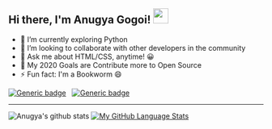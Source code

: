 ## Hi there, I'm Anugya Gogoi! <img src="https://raw.githubusercontent.com/MartinHeinz/MartinHeinz/master/wave.gif" width="30px">


- 🔭 I’m currently exploring Python
- 👯 I’m looking to collaborate with other developers in the community
- 💬 Ask me about HTML/CSS, anytime! 😀
- 🥅 My 2020 Goals are Contribute more to Open Source 
- ⚡ Fun fact: I'm a Bookworm 😄

[![Generic badge](https://img.shields.io/badge/<code>-<HTML/CSS>-<blue>.svg)](https://shields.io/) &nbsp;
[![Generic badge](https://img.shields.io/badge/<code>-<PYTHON>-<blue>.svg)](https://shields.io/)

***

![Anugya's github stats](https://github-readme-stats.vercel.app/api?username=Anugya-Gogoi&show_icons=true&theme=synthwave)
[![My GitHub Language Stats](https://github-readme-stats.vercel.app/api/top-langs/?username=Anugya-Gogoi&langs_count=5&theme=synthwave)]()




